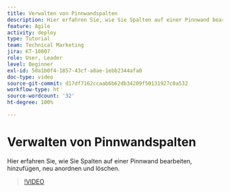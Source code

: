 ```yaml
---
title: Verwalten von Pinnwandspalten
description: Hier erfahren Sie, wie Sie Spalten auf einer Pinnwand bearbeiten, hinzufügen, neu anordnen und löschen.
feature: Agile
activity: deploy
type: Tutorial
team: Technical Marketing
jira: KT-10807
role: User, Leader
level: Beginner
exl-id: 50a1b0f4-1857-43cf-a8ae-1ebb2344afa0
doc-type: video
source-git-commit: d17df7162ccaab6b62db34209f50131927c0a532
workflow-type: ht
source-wordcount: '32'
ht-degree: 100%

---
```


# Verwalten von Pinnwandspalten

Hier erfahren Sie, wie Sie Spalten auf einer Pinnwand bearbeiten, hinzufügen, neu anordnen und löschen.

>[!VIDEO](https://video.tv.adobe.com/v/3422949/?quality=12&learn=on&enablevpops&captions=ger)
